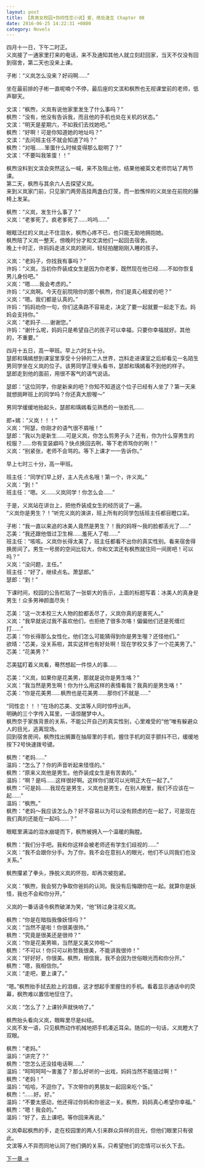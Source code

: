 ```yaml
---
layout: post
title: 【真男女校园•伪同性恋小说】爱，绝处逢生 Chapter 08
date: 2016-06-25 14:22:31 +0800
category: Novels
---
```

四月十一日，下午二时正。<br>
义岚接了一通家里打来的电话，来不及通知其他人就立刻赶回家，当天不仅没有回到宿舍，第二天也没来上课。

子彬：“义岚怎么没来？好闷啊……”

坐在最前排的子彬一直呢喃个不停，最后座的文滨和枫煦也无视课堂前的老师，低声聊天。

文滨：“枫煦，义岚有说他家里发生了什么事吗？”<br>
枫煦：“没有，他没有告诉我，而且他的手机也处在关机的状态。”<br>
文滨：“明天是星期六，不如我们去找她吧。”<br>
枫煦：“好啊！可是你知道她的地址吗？”<br>
文滨：“去问班主任不就会知道了吗？”<br>
枫煦：“对哦……笨蛋什么时候变得那么聪明了？”<br>
文滨：“不要叫我笨蛋！！”

枫煦没料到文滨会突然这么一喊，来不及阻止他，结果他被英文老师罚站了两节课。<br>
第二天，枫煦与其余六人去探望义岚。<br>
来到义岚家门前，只见家门两旁高挂两盏白灯笼，而一脸憔悴的义岚坐在前院的藤椅上发呆。

枫煦：“义岚，发生什么事了？”<br>
义岚：“老爹死了。疯老爹死了……呜呜……”

眼眶泛红的义岚止不住泪水，枫煦心疼不已，也只能无助地拥抱她。<br>
枫煦陪了义岚一整天，傍晚时分才和文滨他们一起回去宿舍。<br>
晚上十时正，许妈妈走进义岚的房间，轻轻拍醒刚刚入睡的孩子。

义岚：“老妈子，你找我有事吗？”<br>
许妈：“义岚，当初你乔装成女生是因为你老爹，既然现在他已经……不如你恢复男儿身份吧。”<br>
义岚：“嗯……我会考虑的。”<br>
许妈：“义岚啊。今天在前院陪你的那个枫煦，你们是真心相爱的吧？”<br>
义岚：“嗯。我们都是认真的。”<br>
许妈：“妈妈劝你一句，你们这条路不容易走，决定了要一起就要一起走下去。妈妈会支持你。”<br>
义岚：“老妈子……谢谢您。”<br>
许妈：“谢什么呢，妈妈只是希望自己的孩子可以幸福，只要你幸福就好。其他的，不重要。”

四月十五日，高一甲班。早上六时五十分。<br>
瑟郎和瑀嫣想到课室里享受十分钟的二人世界，岂料走进课室之后却看见一名陌生男同学坐在义岚的位子。该男同学正埋头看书，瑟郎和瑀嫣看不到他的样子。<br>
瑟郎走到他的面前，用很不客气的语气说话。

瑟郎：“这位同学，你是新来的吧？你知不知道这个位子已经有人坐了？第一天来就想挑畔班上的同学吗？你还真大胆喔～”

男同学缓缓地抬起头，瑟郎和瑀嫣看见熟悉的一张脸孔……

郎+嫣：“义岚！！！”<br>
义岚：“阿瑟，你刚才的语气很不屑哦！”<br>
瑟郎：“我以为是新生……可是义岚，你怎么剪男子头？还有，你为什么穿男生的校服？……你有变装癖吗？快点换回去咧，等下老师骂你的咧！”<br>
义岚：“别紧张，老师不会骂的。等下上课才一一告诉你。”

早上七时三十分，高一甲班。

班主任：“同学们早上好，主人先点名哦！第一个，许义岚。”<br>
义岚：“到！”<br>
班主任：“嗯。义……义岚同学！你怎么会……”

于是，义岚站在讲台上，把他乔装成女生的经历说了一遍。<br>
“义岚你是男生？！”听完义岚的演讲，班上所有的同学包括班主任都目瞪口呆。

子彬：“我一直以来追的冰美人竟然是男生？！我的妈呀～我的脸都丢光了……”<br>
芯美：“我还跟他借过卫生棉……羞死人了啦……”<br>
班主任：“咳咳。义岚你长得太美了，班主任都看不出你的真实性别。看来宿舍得换房间了。男生一号房的空间比较大，你和文滨还有枫煦就住同一间房吧！可以吗？”<br>
义岚：“没问题，主任。”<br>
班主任：“好了，继续点名。萧瑟郎。”<br>
瑟郎：“到！”

下课时间，校园的公告栏贴了一张崭大的告示，上面的标题写着：冰美人的真身是男生！众多男神颜面尽失！

芯美：“这一次本校三大人物的脸都丢尽了，义岚你真的是害死人。”<br>
义岚：“我早就说过我不喜欢他们，也拒绝了很多次咯！偏偏他们还是死缠烂打……”<br>
芯美：“你长得那么女性化，他们怎么可能猜得到你是男生喔？还怪他们。”<br>
欲晴：“芯美，没关系啦，其实这样也有好处啊！现在学校又多了一个花美男了。”<br>
芯美：“花美男？”

芯美猛盯着义岚看，蓦然想起一件惊人的事……

芯美：“义岚，如果你是花美男，那就是说你是男生咯？”<br>
义岚：“我当然是男生啊！你为什么用这样的表情看我？我真的是男生咯！”<br>
芯美：“你是花美男……枫煦也是花美男……那你们不就是……”

“同性恋！！！”在场的芯美、文滨等人同时惊呼出声。<br>
明确的三个字传入耳里，一语惊醒梦中人。<br>
枫煦奈于家族背景的关系，不能公开自己的真实性别，心里难受的“他”唯有躲避众人的目光，逃离现场。<br>
回到宿舍房间，枫煦找出搁置在抽屉里的手机，握住手机的双手颤抖不已，缓缓地按下2号快速拨号键。

枫煦：“老妈……”<br>
温妈：“怎么了？你的声音听起来怪怪的。”<br>
枫煦：“原来义岚他是男生。他乔装成女生是有苦衷的。”<br>
温妈：“啊？是吗……这样很好啊。这样你们就可以光明正大在一起了。”<br>
枫煦：“可是妈……我现在是男生，义岚也是男生，在别人眼里，我们不应该在一起……”<br>
温妈：“枫煦。”<br>
枫煦：“老妈～我应该怎么办？好不容易以为可以没有顾虑的在一起了，可是现在我们真的还能在一起吗……？”

眼眶里满溢的泪水崩堤而下，枫煦被拥入一个温暖的胸膛。

枫煦：“我们分手吧。我和你这样会被老师还有学生们歧视的……”<br>
义岚：“我不会跟你分手。为了你，我不会在意别人的眼光，他们不认同我们也没关系。”

枫煦攥紧了拳头，挣脱义岚的怀抱，却再次被抱紧。

义岚：“枫煦，我会努力争取你爸妈的认同。我没有后悔跟你在一起。就算你是妖怪，我也不会和你分开。”

义岚的一番话语令枫煦破涕为笑，“他”转过身注视义岚。

枫煦：“你是在暗指我像妖怪吗？”<br>
义岚：“当然不是啦！你很美很帅。”<br>
枫煦：“究竟是很美还是很帅？”<br>
义岚：“你是花美男嘛，当然是又美又帅啦～”<br>
枫煦：“不可以！你只可以称赞我很美，不能讲我很帅！”<br>
义岚：“好好好，你很美。枫煦，相信我，我不会因为世俗眼光而和你分开。”<br>
枫煦：“嗯，我相信你。”<br>
义岚：“走吧，要上课了。”

“嗯。”枫煦抬手拭去脸上的泪痕，这才想起手里握住的手机。看着显示通话中的荧幕，枫煦难以置信地怔住了。

义岚：“怎么了？上课铃声就快响了。”

枫煦抬头看向义岚，眼眸里尽是纠结。<br>
义岚不发一语，只见枫煦动作机械地把手机凑近耳朵。随后的一句话，义岚瞪大了双眼。

枫煦：“老妈。”<br>
温妈：“讲完了？”<br>
枫煦：“您怎么还没挂电话啊……”<br>
温妈：“呵呵呵呵～害羞了？那么好听的一出戏，妈妈当然不能错过啊！”<br>
枫煦：“老妈！”<br>
温妈：“哈哈，不逗你了。下次带你的男朋友一起回来吃个饭。”<br>
枫煦：“……好。好。”<br>
温妈：“不要太感动，他还得过你妈和你爸这一关。枫煦，妈妈真心希望你幸福。”<br>
枫煦：“嗯！我会的。”<br>
温妈：“好了，去上课吧。等你回来再说。”

义岚牵起枫煦的手，走在校园里的两人引来群众异样的目光，但他们眼里只有彼此。<br>
文滨等人不异而同地认同了他们俩的关系，只希望他们的恋情可以长久下去。

[下一章 →](/novels/2016/06/25/love-resurrected-09.html)